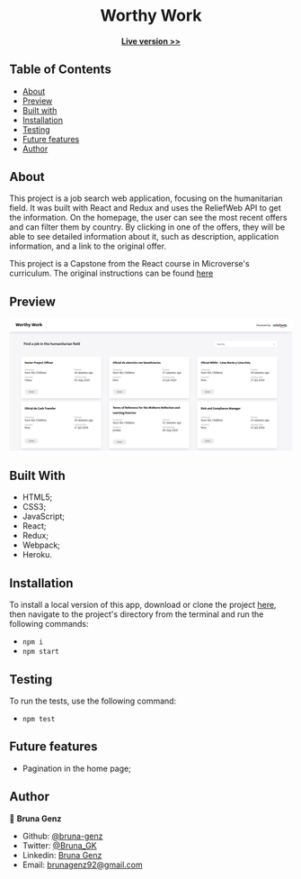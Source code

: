 <h1 align="center">
  Worthy Work
</h1>

<h4 align="center"><a href="https://worthy-work.herokuapp.com/">Live version >></a></h4>

## Table of Contents

- [About](https://github.com/bruna-genz/worthy_work/tree/details#built-with)
- [Preview](https://github.com/bruna-genz/worthy_work/tree/details#preview)
- [Built with](https://github.com/bruna-genz/worthy_work/tree/details#built-with)
- [Installation](https://github.com/bruna-genz/worthy_work/tree/details#installation)
- [Testing](https://github.com/bruna-genz/worthy_work/tree/details#testing)
- [Future features](https://github.com/bruna-genz/worthy_work/tree/details#future-features)
- [Author](https://github.com/bruna-genz/worthy_work/tree/details#author)

## About

This project is a job search web application, focusing on the humanitarian field. It was built with React and Redux and uses the ReliefWeb API to get the information. On the homepage, the user can see the most recent offers and can filter them by country. By clicking in one of the offers, they will be able to see detailed information about it, such as description, application information, and a link to the original offer.

This project is a Capstone from the React course in Microverse's curriculum. The original instructions can be found [here](https://www.notion.so/Catalogue-of-Statistics-72446e7fa33c403a9b6a0bc1de5c6cf5)

## Preview

![screenshot](./src/assets/images/homepage.png)

## Built With

- HTML5; 
- CSS3;
- JavaScript;
- React;
- Redux;
- Webpack;
- Heroku.

## Installation

To install a local version of this app, download or clone the project [here](https://github.com/Luzaks/bookstore-redux.git), then navigate to the project's directory from the terminal and run the following commands:
- `npm i`
- `npm start`

## Testing

To run the tests, use the following command:
- `npm test`

## Future features

- Pagination in the home page;

## Author

:woman: **Bruna Genz**

- Github: [@bruna-genz](https://github.com/bruna-genz)
- Twitter: [@Bruna_GK](https://twitter.com/Bruna_GK)
- Linkedin: [Bruna Genz](https://www.linkedin.com/in/brunagenz/)
- Email: brunagenz92@gmail.com
